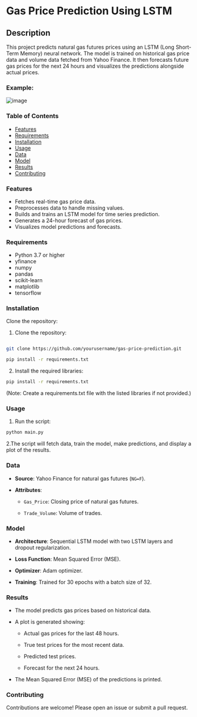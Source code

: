 # Gas Price Prediction Using LSTM
## Description
This project predicts natural gas futures prices using an LSTM (Long Short-Term Memory) neural network. The model is trained on historical gas price data and volume data fetched from Yahoo Finance. It then forecasts future gas prices for the next 24 hours and visualizes the predictions alongside actual prices.
### Example:
![image](https://github.com/user-attachments/assets/f3d5d168-e226-43ff-b0f5-1e17bf9b31a9)

### Table of Contents

- [Features](#features)
- [Requirements](#requirements)
- [Installation](#installation)
- [Usage](#usage)
- [Data](#data)
- [Model](#model)
- [Results](#results)
- [Contributing](#contributing)


### Features
- Fetches real-time gas price data.
- Preprocesses data to handle missing values.
- Builds and trains an LSTM model for time series prediction.
- Generates a 24-hour forecast of gas prices.
- Visualizes model predictions and forecasts.

### Requirements
- Python 3.7 or higher
- yfinance
- numpy
- pandas
- scikit-learn
- matplotlib
- tensorflow

### Installation
Clone the repository:
1. Clone the repository:
```bash

git clone https://github.com/yourusername/gas-price-prediction.git

pip install -r requirements.txt

```
2. Install the required libraries:
```bash
pip install -r requirements.txt
```
(Note: Create a requirements.txt file with the listed libraries if not provided.)

### Usage
1. Run the script:
```bash
python main.py
```
2.The script will fetch data, train the model, make predictions, and display a plot of the results.


### Data
- **Source**: Yahoo Finance for natural gas futures (`NG=F`).

- **Attributes**:

  - `Gas_Price`: Closing price of natural gas futures.

  - `Trade_Volume`: Volume of trades.

### Model
- **Architecture**: Sequential LSTM model with two LSTM layers and dropout regularization.

- **Loss Function**: Mean Squared Error (MSE).

- **Optimizer**: Adam optimizer.

- **Training**: Trained for 30 epochs with a batch size of 32.

### Results
- The model predicts gas prices based on historical data.

- A plot is generated showing:

  - Actual gas prices for the last 48 hours.

  - True test prices for the most recent data.

  - Predicted test prices.

  - Forecast for the next 24 hours.

- The Mean Squared Error (MSE) of the predictions is printed.

### Contributing
Contributions are welcome! Please open an issue or submit a pull request.

